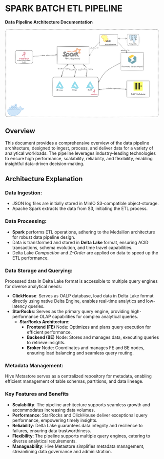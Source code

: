 # SPARK BATCH ETL PIPELINE
**Data Pipeline Architecture Documentation**
 <p align="center">
    <img src="images/arrchitecture.png">
   </a>
</p>

## Overview
This document provides a comprehensive overview of the data pipeline architecture, designed to ingest, process, and deliver data for a variety of analytical workloads. 
The pipeline leverages industry-leading technologies to ensure high performance, scalability, reliability, and flexibility, enabling insightful data-driven decision-making.

## Architecture Explanation
### Data Ingestion:
* JSON log files are initially stored in MinIO S3-compatible object-storage. 
* Apache Spark extracts the data from S3, initiating the ETL process. 

### Data Processing:
* **Spark** performs ETL operations, adhering to the Medallion architecture for robust data pipeline design.
* Data is transformed and stored in **Delta Lake** format, ensuring ACID transactions, schema evolution, and time travel capabilities. 
* Delta Lake _Compaction_ and _Z-Order_ are applied on data to speed up the ETL performance.

### Data Storage and Querying:
Processed data in Delta Lake format is accessible to multiple query engines for diverse analytical needs:
* **ClickHouse**: Serves as OALP database, load data in Delta Lake format directly using native Delta Engine, enables real-time analytics and low-latency queries.
* **StarRocks**: Serves as the primary query engine, providing high-performance OLAP capabilities for complex analytical queries.
  * **StarRocks Architecture**:
    * **Frontend (FE)** Node: Optimizes and plans query execution for efficient performance. 
    * **Backend (BE)** Node: Stores and manages data, executing queries to retrieve insights. 
    * **Broker** Node: Coordinates and manages FE and BE nodes, ensuring load balancing and seamless query routing.
  
### Metadata Management:
Hive Metastore serves as a centralized repository for metadata, enabling efficient management of table schemas, partitions, and data lineage.

### Key Features and Benefits
* **Scalability**: The pipeline architecture supports seamless growth and accommodates increasing data volumes.
* **Performance**: StarRocks and ClickHouse deliver exceptional query performance, empowering timely insights.
* **Reliability**: Delta Lake guarantees data integrity and resilience to failures, ensuring data trustworthiness.
* **Flexibility**: The pipeline supports multiple query engines, catering to diverse analytical requirements.
* **Manageability**: Hive Metastore simplifies metadata management, streamlining data governance and administration.